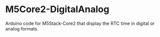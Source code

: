 # M5Core2-DigitalAnalog
Arduino code for M5Stack-Core2 that display the RTC time in digital or analog formats.
